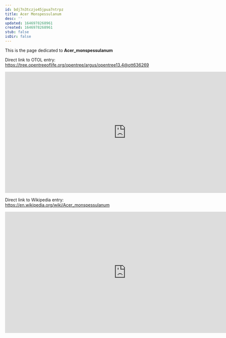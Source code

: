 ```yaml
---
id: bdj7n3tczjo45jpua7ntrpz
title: Acer Monspessulanum
desc: ''
updated: 1646978268961
created: 1646978268961
stub: false
isDir: false
---
```

This is the page dedicated to **Acer_monspessulanum**


Direct link to OTOL entry: https://tree.opentreeoflife.org/opentree/argus/opentree13.4@ott636269



<html>
    <body>
    <iframe src="https://tree.opentreeoflife.org/opentree/argus/opentree13.4@ott636269"
    width="800" height="400" frameborder="0" allowfullscreen> </iframe>
    </body>
</html>
    


Direct link to Wikipedia entry: https://en.wikipedia.org/wiki/Acer_monspessulanum



<html>
    <body>
    <iframe src="https://en.wikipedia.org/wiki/Acer_monspessulanum"
    width="800" height="400" frameborder="0" allowfullscreen> </iframe>
    </body>
</html>
    
